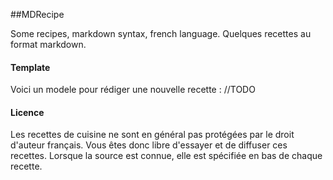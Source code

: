 ##MDRecipe

Some recipes, markdown syntax, french language.
Quelques recettes au format markdown.


#### Template
Voici un modele pour rédiger une nouvelle recette :
//TODO


#### Licence
Les recettes de cuisine ne sont en général pas protégées par le droit d'auteur français. Vous êtes donc libre d'essayer et de diffuser ces recettes. Lorsque la  source est connue, elle est spécifiée en bas de chaque recette.